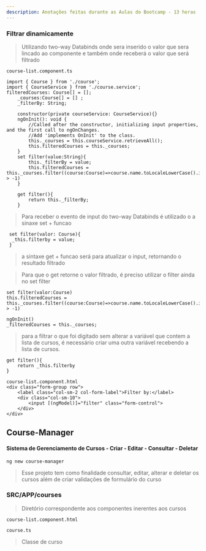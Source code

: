```yaml
---
description: Anotações feitas durante as Aulas do Bootcamp - 13 horas
---
```


### Filtrar dinamicamente 

> Utilizando  two-way Databinds onde sera inserido o valor que sera lincado ao componente e também onde receberá o valor que será filtrado

```text
course-list.component.ts

import { Course } from './course';
import { CourseService } from './course.service';
filteredCourses: Course[] = [];
    _courses:Course[] = [] ;
    _filterBy: String;
    
    constructor(private courseService: CourseService){}
    ngOnInit(): void {
        //Called after the constructor, initializing input properties, and the first call to ngOnChanges.
        //Add 'implements OnInit' to the class.
        this._courses = this.courseService.retrieveAll();
        this.filteredCourses = this._courses;
    }
    set filter(value:String){
        this._filterBy = value;
        this.filteredCourses = this._courses.filter((course:Course)=>course.name.toLocaleLowerCase().indexOf(this._filterBy.toLocaleLowerCase()) > -1)
    }

    get filter(){
        return this._filterBy;
    }
```

> Para receber o evento de input do two-way Databinds é utilizado o a sinaxe set + funcao

```text
 set filter(valor: Course){
  _this.filterby = value;
 }
```

> a sintaxe get + funcao será para atualizar o input, retornando o resultado filtrado

> Para que o get retorne o valor filtrado, é preciso utilizar o filter ainda no set filter

```text
set filter(valor:Course)
this.filteredCourses = this._courses.filter((course:Course)=>course.name.toLocaleLowerCase().indexOf(this._filterBy.toLocaleLowerCase()) > -1)
```

```text
ngOnInit()
_filteredCourses = this._courses;
```

> para a filtrar o que foi digitado sem alterar a variável que contem a lista de cursos, é necessário criar uma outra variável recebendo a lista de cursos.

```text
get filter(){
    return _this.filterby 
}

```

```text
course-list.component.html
<div class="form-group row">
    <label class="col-sm-2 col-form-label">Filter by:</label>
    <div class="col-sm-10">
        <input [(ngModel)]="filter" class="form-control">
    </div>
</div>
```

## Course-Manager

#### Sistema de Gerenciamento de Cursos - Criar - Editar - Consultar - Deletar

```
ng new course-manager
```

> Esse projeto tem como finalidade consultar, editar, alterar e deletar os cursos além de criar validações de formulário do curso

### SRC/APP/courses

> Diretório correspondente aos componentes inerentes aos cursos

```text
course-list.component.html
```

```text
course.ts
```

> Classe de curso



